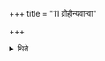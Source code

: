 +++
title = "11 व्रीहीन्यवान्वा"

+++

<details><summary>थिते</summary>

11. (He pours out) either rice-grains or barley-grains.
</details>
